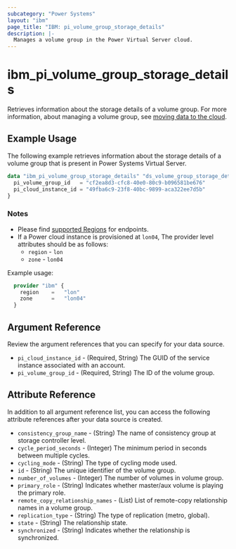 ```yaml
---
subcategory: "Power Systems"
layout: "ibm"
page_title: "IBM: pi_volume_group_storage_details"
description: |-
  Manages a volume group in the Power Virtual Server cloud.
---
```


# ibm_pi_volume_group_storage_details

Retrieves information about the storage details of a volume group. For more information, about managing a volume group, see [moving data to the cloud](https://cloud.ibm.com/docs/power-iaas?topic=power-iaas-moving-data-to-the-cloud).

## Example Usage

The following example retrieves information about the storage details of a volume group that is present in Power Systems Virtual Server.

```terraform
data "ibm_pi_volume_group_storage_details" "ds_volume_group_storage_details" {
  pi_volume_group_id   = "cf2ea8d3-cfc8-40e0-80c9-b096581be676"
  pi_cloud_instance_id = "49fba6c9-23f8-40bc-9899-aca322ee7d5b"
}
```

### Notes

- Please find [supported Regions](https://cloud.ibm.com/apidocs/power-cloud#endpoint) for endpoints.
- If a Power cloud instance is provisioned at `lon04`, The provider level attributes should be as follows:
  - `region` - `lon`
  - `zone` - `lon04`
  
Example usage:

  ```terraform
    provider "ibm" {
      region    =   "lon"
      zone      =   "lon04"
    }
  ```
  
## Argument Reference

Review the argument references that you can specify for your data source.

- `pi_cloud_instance_id` - (Required, String) The GUID of the service instance associated with an account.
- `pi_volume_group_id` - (Required, String) The ID of the volume group.

## Attribute Reference

In addition to all argument reference list, you can access the following attribute references after your data source is created.

- `consistency_group_name` - (String) The name of consistency group at storage controller level.
- `cycle_period_seconds` - (Integer) The minimum period in seconds between multiple cycles.
- `cycling_mode` - (String) The type of cycling mode used.
- `id` - (String) The unique identifier of the volume group.
- `number_of_volumes` - (Integer) The number of volumes in volume group.
- `primary_role` - (String) Indicates whether master/aux volume is playing the primary role.
- `remote_copy_relationship_names` - (List) List of remote-copy relationship names in a volume group.
- `replication_type` - (String) The type of replication (metro, global).
- `state` - (String) The relationship state.
- `synchronized` - (String) Indicates whether the relationship is synchronized.
